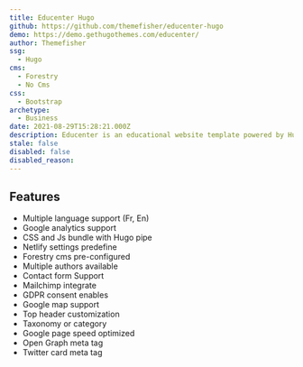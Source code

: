 ```yaml
---
title: Educenter Hugo
github: https://github.com/themefisher/educenter-hugo
demo: https://demo.gethugothemes.com/educenter/
author: Themefisher
ssg:
  - Hugo
cms:
  - Forestry
  - No Cms
css:
  - Bootstrap
archetype:
  - Business
date: 2021-08-29T15:28:21.000Z
description: Educenter is an educational website template powered by Hugo. It can be used as an online teaching platform, school and university website.
stale: false
disabled: false
disabled_reason:
---
```


## Features
* Multiple language support (Fr, En)
* Google analytics support
* CSS and Js bundle with Hugo pipe
* Netlify settings predefine
* Forestry cms pre-configured
* Multiple authors available
* Contact form Support
* Mailchimp integrate
* GDPR consent enables
* Google map support
* Top header customization
* Taxonomy or category
* Google page speed optimized
* Open Graph meta tag
* Twitter card meta tag